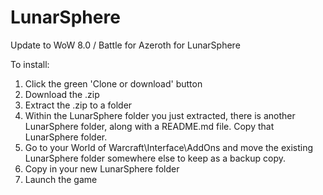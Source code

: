 # LunarSphere
Update to WoW 8.0 / Battle for Azeroth for LunarSphere

To install:
1. Click the green 'Clone or download' button
2. Download the .zip
3. Extract the .zip to a folder
4. Within the LunarSphere folder you just extracted, there is another LunarSphere folder, along with a README.md file. Copy that LunarSphere folder.
5. Go to your World of Warcraft\Interface\AddOns and move the existing LunarSphere folder somewhere else to keep as a backup copy.
6. Copy in your new LunarSphere folder
7. Launch the game
